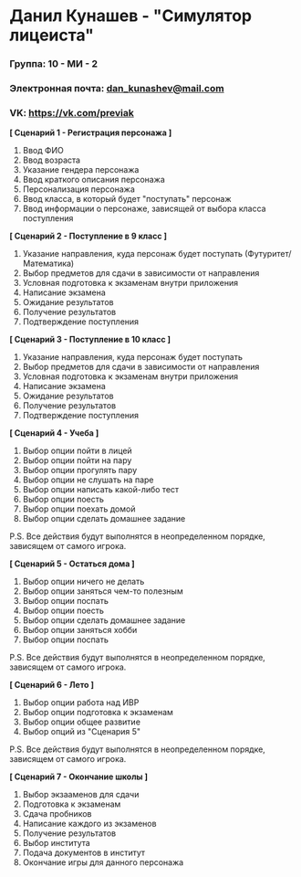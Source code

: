 # Данил Кунашев - "Симулятор лицеиста"

### Группа: 10 - МИ - 2
### Электронная почта: dan_kunashev@mail.com
### VK: https://vk.com/previak


**[ Сценарий 1 - Регистрация персонажа ]**
1. Ввод ФИО
2. Ввод возраста
3. Указание гендера персонажа
4. Ввод краткого описания персонажа 
5. Персонализация персонажа
6. Ввод класса, в который будет "поступать" персонаж
7. Ввод информации о персонаже, зависящей от выбора класса поступления

**[ Сценарий 2 - Поступление в 9 класс ]**
1. Указание направления, куда персонаж будет поступать (Футуритет/Математика)
2. Выбор предметов для сдачи в зависимости от направления
3. Условная подготовка к экзаменам внутри приложения
4. Написание экзамена
5. Ожидание результатов
6. Получение результатов
7. Подтверждение поступления

**[ Сценарий 3 - Поступление в 10 класс ]**
1. Указание направления, куда персонаж будет поступать 
2. Выбор предметов для сдачи в зависимости от направления
3. Условная подготовка к экзаменам внутри приложения
4. Написание экзамена
5. Ожидание результатов
6. Получение результатов
7. Подтверждение поступления

**[ Сценарий 4 - Учеба ]**
1. Выбор опции пойти в лицей
2. Выбор опции пойти на пару
3. Выбор опции прогулять пару
4. Выбор опции не слушать на паре
5. Выбор опции написать какой-либо тест
6. Выбор опции поесть
7. Выбор опции поехать домой
8. Выбор опции сделать домашнее задание

P.S. Все действия будут выполнятся в неопределенном порядке, зависящем от самого игрока.

**[ Сценарий 5 - Остаться дома ]**
1. Выбор опции ничего не делать
2. Выбор опции заняться чем-то полезным
3. Выбор опции поспать
4. Выбор опции поесть
5. Выбор опции сделать домашнее задание
6. Выбор опции заняться хобби
7. Выбор опции поспать

P.S. Все действия будут выполнятся в неопределенном порядке, зависящем от самого игрока.

**[ Сценарий 6 - Лето ]**
1. Выбор опции работа над ИВР
2. Выбор опции подготовка к экзаменам
3. Выбор опции общее развитие
4. Выбор опций из "Сценария 5"

P.S. Все действия будут выполнятся в неопределенном порядке, зависящем от самого игрока.

**[ Сценарий 7 - Окончание школы ]**
1. Выбор экзааменов для сдачи
2. Подготовка к экзаменам
3. Сдача пробников
4. Написание каждого из экзаменов
5. Получение результатов
6. Выбор института
7. Подача документов в институт
8. Окончание игры для данного персонажа

